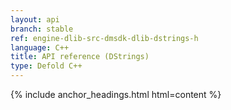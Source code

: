 ```yaml
---
layout: api
branch: stable
ref: engine-dlib-src-dmsdk-dlib-dstrings-h
language: C++
title: API reference (DStrings)
type: Defold C++
---
```

{% include anchor_headings.html html=content %}